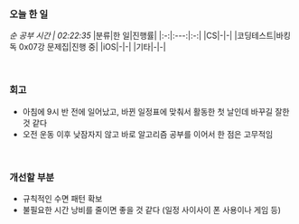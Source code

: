### 오늘 한 일
_순 공부 시간 | 02:22:35_
|분류|한 일|진행률|
|:-:|:---:|:-:|
|CS|-|-|
|코딩테스트|바킹독 0x07강 문제집|진행 중|
|iOS|-|-|
|기타|-|-|

<br>

### 회고
- 아침에 9시 반 전에 일어났고, 바뀐 일정표에 맞춰서 활동한 첫 날인데 바꾸길 잘한 것 같다
- 오전 운동 이후 낮잠자지 않고 바로 알고리즘 공부를 이어서 한 점은 고무적임

<br>

### 개선할 부분
- 규칙적인 수면 패턴 확보
- 불필요한 시간 낭비를 줄이면 좋을 것 같다 (일정 사이사이 폰 사용이나 게임 등)
